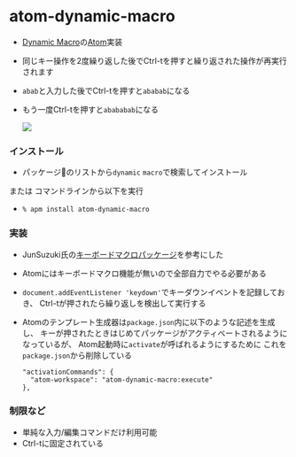 # atom-dynamic-macro

* [Dynamic Macro](https://github.com/masui/DynamicMacro)の[Atom](https://atom.io/)実装
* 同じキー操作を2度繰り返した後でCtrl-tを押すと繰り返された操作が再実行されます
 * ```abab```と入力した後でCtrl-tを押すと```ababab```になる
 * もう一度Ctrl-tを押すと```abababab```になる
 
   ![](https://gyazo.com/04b3f820957f08a821ecc8dd220fdc61.gif)
    
### インストール

* パッケージのリストから```dynamic``` ```macro```で検索してインストール

または
コマンドラインから以下を実行

* ```% apm install atom-dynamic-macro```

### 実装

* JunSuzuki氏の[キーボードマクロパッケージ](http://qiita.com/JunSuzukiJapan/items/692dc5390ec545178e7d)を参考にした
* Atomにはキーボードマクロ機能が無いので全部自力でやる必要がある
* ```document.addEventListener 'keydown'```でキーダウンイベントを記録しておき、
Ctrl-tが押されたら繰り返しを検出して実行する
* Atomのテンプレート生成器は```package.json```内に以下のような記述を生成し、
キーが押されたときはじめてパッケージがアクティベートされるようになっているが、
Atom起動時に```activate```が呼ばれるようにするために
これを```package.json```から削除している

    ```
    "activationCommands": {
      "atom-workspace": "atom-dynamic-macro:execute"
    },
    ```

### 制限など

* 単純な入力/編集コマンドだけ利用可能
* Ctrl-tに固定されている
